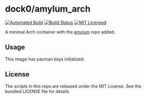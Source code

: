 dock0/amylum_arch
=======

[![Automated Build](https://img.shields.io/docker/build/dock0/amylum_arch.svg)](https://hub.docker.com/r/dock0/amylum_arch/)
[![Build Status](https://img.shields.io/circleci/project/dock0/amylum_arch/master.svg)](https://circleci.com/gh/dock0/amylum_arch)
[![MIT Licensed](http://img.shields.io/badge/license-MIT-green.svg)](https://tldrlegal.com/license/mit-license)

A minimal Arch container with the [amylum](https://github.com/amylum/repo) repo added.

## Usage

This image has pacman keys initialized.

## License

The scripts in this repo are released under the MIT License. See the bundled LICENSE file for details.

